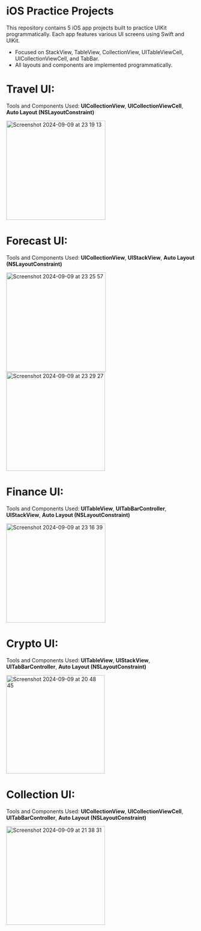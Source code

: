 # iOS Practice Projects

This repository contains 5 iOS app projects built to practice UIKit programmatically. Each app features various UI screens using Swift and UIKit.

- Focused on StackView, TableView, CollectionView, UITableViewCell, UICollectionViewCell, and TabBar.
- All layouts and components are implemented programmatically.

# Travel UI:

Tools and Components Used: **UICollectionView**, **UICollectionViewCell**, **Auto Layout (NSLayoutConstraint)**

<img width="264" alt="Screenshot 2024-09-09 at 23 19 13" src="https://github.com/user-attachments/assets/ffd9ddaf-21d2-4b70-b830-5b42a0fda953">

# Forecast UI:

Tools and Components Used: **UICollectionView**, **UIStackView**, **Auto Layout (NSLayoutConstraint)**

<img width="265" alt="Screenshot 2024-09-09 at 23 25 57" src="https://github.com/user-attachments/assets/de2fa230-46fb-46ed-981d-c6beff178b56">
<img width="263" alt="Screenshot 2024-09-09 at 23 29 27" src="https://github.com/user-attachments/assets/233579ca-8b65-4b01-b4a2-cdcd91859081">

# Finance UI:

Tools and Components Used: **UITableView**, **UITabBarController**, **UIStackView**, **Auto Layout (NSLayoutConstraint)**

<img width="264" alt="Screenshot 2024-09-09 at 23 16 39" src="https://github.com/user-attachments/assets/fa14a5f5-a414-4416-9d84-af08c40ee9d6">

# Crypto UI:

Tools and Components Used: **UITableView**, **UIStackView**, **UITabBarController**, **Auto Layout (NSLayoutConstraint)**

<img width="262" alt="Screenshot 2024-09-09 at 20 48 45" src="https://github.com/user-attachments/assets/c8cf08a4-6024-4260-a5ef-16c828425b3a">

# Collection UI:

Tools and Components Used: **UICollectionView**, **UICollectionViewCell**, **UITabBarController**, **Auto Layout (NSLayoutConstraint)**

<img width="263" alt="Screenshot 2024-09-09 at 21 38 31" src="https://github.com/user-attachments/assets/0919fc77-01c8-428d-a3e6-e4475ba81bb7">
